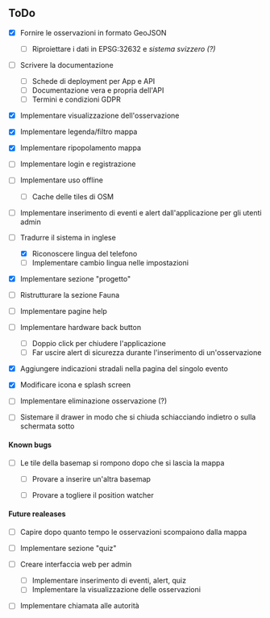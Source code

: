## ToDo

- [x] Fornire le osservazioni in formato GeoJSON
    - [ ] Riproiettare i dati in EPSG:32632 e _sistema svizzero (?)_
    
- [ ] Scrivere la documentazione
    - [ ] Schede di deployment per App e API
    - [ ] Documentazione vera e propria dell'API
	- [ ] Termini e condizioni GDPR
    
- [x] Implementare visualizzazione dell'osservazione 

- [x] Implementare legenda/filtro mappa

- [x] Implementare ripopolamento mappa
  
- [ ] Implementare login e registrazione

- [ ] Implementare uso offline
	- [ ] Cache delle tiles di OSM

- [ ] Implementare inserimento di eventi e alert dall'applicazione per gli utenti admin

- [ ] Tradurre il sistema in inglese
    - [x] Riconoscere lingua del telefono
    - [ ] Implementare cambio lingua nelle impostazioni

- [x] Implementare sezione "progetto"

- [ ] Ristrutturare la sezione Fauna

- [ ] Implementare pagine help

- [ ] Implementare hardware back button
    - [ ] Doppio click per chiudere l'applicazione
    - [ ] Far uscire alert di sicurezza durante l'inserimento di un'osservazione
    
- [x] Aggiungere indicazioni stradali nella pagina del singolo evento

- [x] Modificare icona e splash screen

- [ ] Implementare eliminazione osservazione (?)

- [ ] Sistemare il drawer in modo che si chiuda schiacciando indietro o sulla schermata sotto


#### Known bugs

- [ ] Le tile della basemap si rompono dopo che si lascia la mappa
    - [ ] Provare a inserire un'altra basemap
    - [ ] Provare a togliere il position watcher
    
    
#### Future realeases

- [ ] Capire dopo quanto tempo le osservazioni scompaiono dalla mappa

- [ ] Implementare sezione "quiz"

- [ ] Creare interfaccia web per admin
    - [ ] Implementare inserimento di eventi, alert, quiz
    - [ ] Implementare la visualizzazione delle osservazioni
    
- [ ] Implementare chiamata alle autorità
